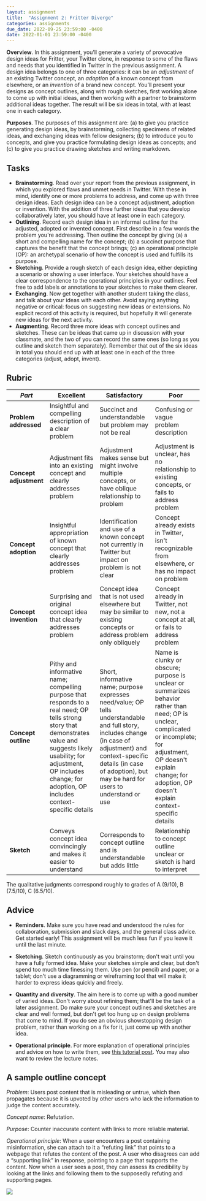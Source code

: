 ```yaml
---
layout: assignment
title:  "Assignment 2: Fritter Diverge"
categories: assignments
due_date: 2022-09-25 23:59:00 -0400
date: 2022-01-01 23:59:00 -0400
---
```


**Overview**. In this assignment, you’ll generate a variety of provocative design ideas for Fritter, your Twitter clone, in response to some of the flaws and needs that you identified in Twitter in the previous assignment. A design idea belongs to one of three categories: it can be an *adjustment* of an existing Twitter concept, an *adoption* of a known concept from elsewhere, or an *invention* of a brand new concept. You’ll present your designs as concept outlines, along with rough sketches, first working alone to come up with initial ideas, and then working with a partner to brainstorm additional ideas together. The result will be six ideas in total, with at least one in each category.

**Purposes**. The purposes of this assignment are: (a) to give you practice generating design ideas, by brainstorming, collecting specimens of related ideas, and exchanging ideas with fellow designers; (b) to introduce you to concepts, and give you practice formulating design ideas as concepts; and (c\) to give you practice drawing sketches and writing markdown.

## Tasks

- **Brainstorming**. Read over your report from the previous assignment, in which you explored flaws and unmet needs in Twitter. With these in mind, identify one or more problems to address, and come up with three design ideas. Each design idea can be a concept adjustment, adoption or invention. With the addition of three further ideas that you develop collaboratively later, you should have at least one in each category.
- **Outlining**. Record each design idea in an informal outline for the adjusted, adopted or invented concept. First describe in a few words the problem you're addressing. Then outline the concept by giving (a) a short and compelling name for the concept; (b) a succinct purpose that captures the benefit that the concept brings; (c\) an operational principle (OP): an archetypal scenario of how the concept is used and fulfills its purpose.
- **Sketching**. Provide a rough sketch of each design idea, either depicting a scenario or showing a user interface. Your sketches should have a clear correspondence to the operational principles in your outlines. Feel free to add labels or annotations to your sketches to make them clearer.
- **Exchanging**. Now get together with another student taking the class, and talk about your ideas with each other. Avoid saying anything negative or critical: focus on suggesting new ideas or extensions. No explicit record of this activity is required, but hopefully it will generate new ideas for the next activity.
- **Augmenting**. Record three more ideas with concept outlines and sketches. These can be ideas that came up in discussion with your classmate, and the two of you can record the same ones (so long as you outline and sketch them separately). Remember that out of the six ideas in total you should end up with at least one in each of the three categories (adjust, adopt, invent).

## Rubric

| *Part* | Excellent | Satisfactory | Poor
| ----- | ----- |----- |----- |
| **Problem addressed** | Insightful and compelling description of a clear problem | Succinct and understandable but problem may not be real | Confusing or vague problem description
| **Concept adjustment** | Adjustment fits into an existing concept and clearly addresses problem | Adjustment makes sense but might involve multiple concepts, or have oblique relationship to problem | Adjustment is unclear, has no relationship to existing concepts, or fails to address problem
| **Concept adoption** | Insightful appropriation of known concept that clearly addresses problem  | Identification and use of a known concept not currently in Twitter but impact on problem is not clear | Concept already exists in Twitter, isn't recognizable from elsewhere, or has no impact on problem
| **Concept invention** | Surprising and original concept idea that clearly addresses problem | Concept idea that is not used elsewhere but may be similar to existing concepts or address problem only obliquely | Concept already in Twitter, not new, not a concept at all, or fails to address problem
| **Concept outline** | Pithy and informative name; compelling purpose that responds to a real need; OP tells strong story that demonstrates value and suggests likely usability; for adjustment, OP includes change; for adoption, OP includes context-specific details | Short, informative name; purpose expresses need/value; OP tells understandable and full story, includes change (in case of adjustment) and context-specific details (in case of adoption), but may be hard for users to understand or use | Name is clunky or obscure; purpose is unclear or summarizes behavior rather than need; OP is unclear, complicated or incomplete; for adjustment, OP doesn't explain change; for adoption, OP doesn't explain context-specific details
| **Sketch** | Conveys concept idea convincingly and makes it easier to understand | Corresponds to concept outline and is understandable but adds little | Relationship to concept outline unclear or sketch is hard to interpret

The qualitative judgments correspond roughly to grades of A (9/10), B (7.5/10), C (6.5/10).

## Advice

- **Reminders**. Make sure you have read and understood the rules for collaboration, submission and slack days, and the general class advice. Get started early! This assignment will be much less fun if you leave it until the last minute.

- **Sketching**. Sketch continuously as you brainstorm; don't wait until you have a fully formed idea. Make your sketches simple and clear, but don't spend too much time finessing them. Use pen (or pencil) and paper, or a tablet; don't use a diagramming or wireframing tool that will make it harder to express ideas quickly and freely.

- **Quantity and diversity**. The aim here is to come up with a good number of varied ideas. Don't worry about refining them; that'll be the task of a later assignment. Do make sure your concept outlines and sketches are clear and well formed, but don't get too hung up on design problems that come to mind. If you do see an obvious showstopping design problem, rather than working on a fix for it, just come up with another idea.

- **Operational principle**. For more explanation of operational principles and advice on how to write them, see [this tutorial post](https://essenceofsoftware.com/tutorials/concept-basics/operational-principle/). You may also want to review the lecture notes. 

## A sample outline concept

*Problem*: Users post content that is misleading or untrue, which then propagates because it is upvoted by other users who lack the information to judge the content accurately.

*Concept name*: Refutation.

*Purpose*: Counter inaccurate content with links to more reliable material.

*Operational principle*: When a user encounters a post containing misinformation, she can attach to it a “refuting link” that points to a webpage that refutes the content of the post. A user who disagrees can add a “supporting link” in response, pointing to a page that supports the content. Now when a user sees a post, they can assess its credibility by looking at the links and following them to the supposedly refuting and supporting pages.

![](https://i.imgur.com/ibvrvxR.jpg)


